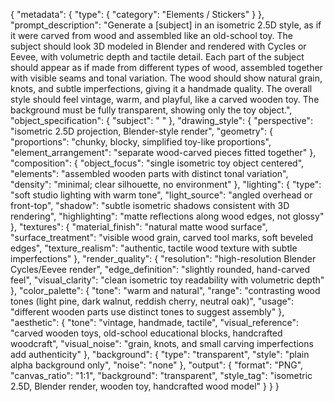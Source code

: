 {
  "metadata": {
    "type": {
      "category": "Elements / Stickers"
    }
  },
  "prompt_description": "Generate a [subject] in an isometric 2.5D style, as if it were carved from wood and assembled like an old-school toy. The subject should look 3D modeled in Blender and rendered with Cycles or Eevee, with volumetric depth and tactile detail. Each part of the subject should appear as if made from different types of wood, assembled together with visible seams and tonal variation. The wood should show natural grain, knots, and subtle imperfections, giving it a handmade quality. The overall style should feel vintage, warm, and playful, like a carved wooden toy. The background must be fully transparent, showing only the toy object.",
  "object_specification": {
    "subject": " "
  },
  "drawing_style": {
    "perspective": "isometric 2.5D projection, Blender-style render",
    "geometry": {
      "proportions": "chunky, blocky, simplified toy-like proportions",
      "element_arrangement": "separate wood-carved pieces fitted together"
    },
    "composition": {
      "object_focus": "single isometric toy object centered",
      "elements": "assembled wooden parts with distinct tonal variation",
      "density": "minimal; clear silhouette, no environment"
    },
    "lighting": {
      "type": "soft studio lighting with warm tone",
      "light_source": "angled overhead or front-top",
      "shadow": "subtle isometric shadows consistent with 3D rendering",
      "highlighting": "matte reflections along wood edges, not glossy"
    },
    "textures": {
      "material_finish": "natural matte wood surface",
      "surface_treatment": "visible wood grain, carved tool marks, soft beveled edges",
      "texture_realism": "authentic, tactile wood texture with subtle imperfections"
    },
    "render_quality": {
      "resolution": "high-resolution Blender Cycles/Eevee render",
      "edge_definition": "slightly rounded, hand-carved feel",
      "visual_clarity": "clean isometric toy readability with volumetric depth"
    },
    "color_palette": {
      "tone": "warm and natural",
      "range": "contrasting wood tones (light pine, dark walnut, reddish cherry, neutral oak)",
      "usage": "different wooden parts use distinct tones to suggest assembly"
    },
    "aesthetic": {
      "tone": "vintage, handmade, tactile",
      "visual_reference": "carved wooden toys, old-school educational blocks, handcrafted woodcraft",
      "visual_noise": "grain, knots, and small carving imperfections add authenticity"
    },
    "background": {
      "type": "transparent",
      "style": "plain alpha background only",
      "noise": "none"
    },
    "output": {
      "format": "PNG",
      "canvas_ratio": "1:1",
      "background": "transparent",
      "style_tag": "isometric 2.5D, Blender render, wooden toy, handcrafted wood model"
    }
  }
}
